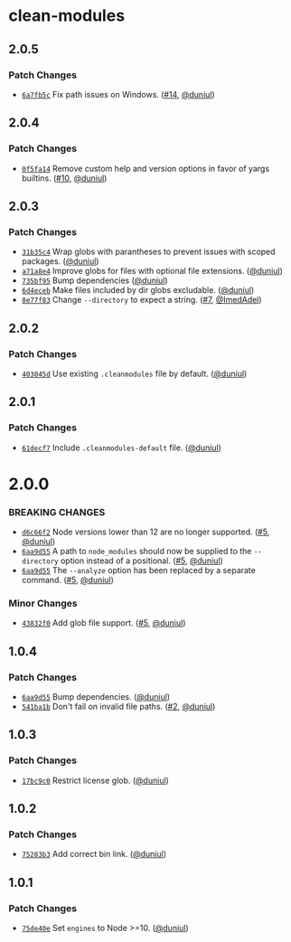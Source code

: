 # clean-modules

## 2.0.5

### Patch Changes

- [`6a7fb5c`](https://github.com/duniul/clean-modules/commit/6a7fb5c015d9f1869fa8b016d63c8cd390a5e2a1)
  Fix path issues on Windows. ([#14](https://github.com/duniul/clean-modules/pull/14),
  [@duniul](https://github.com/duniul))

## 2.0.4

### Patch Changes

- [`0f5fa14`](https://github.com/duniul/clean-modules/commit/0f5fa148b81a6bca1650430596ebc34779a4b126)
  Remove custom help and version options in favor of yargs builtins.
  ([#10](https://github.com/duniul/clean-modules/pull/10), [@duniul](https://github.com/duniul))

## 2.0.3

### Patch Changes

- [`31b35c4`](https://github.com/duniul/clean-modules/commit/31b35c4e7aa2bc7ffc76300bb9177c43f794940a)
  Wrap globs with parantheses to prevent issues with scoped packages.
  ([@duniul](https://github.com/duniul))
- [`a71a8e4`](https://github.com/duniul/clean-modules/commit/a71a8e4ca29a35e74806267e379a85c2e5764721)
  Improve globs for files with optional file extensions. ([@duniul](https://github.com/duniul))
- [`735bf95`](https://github.com/duniul/clean-modules/commit/735bf9586bac7fab59f01170bf192090de274903)
  Bump dependencies ([@duniul](https://github.com/duniul))
- [`6d4eceb`](https://github.com/duniul/clean-modules/commit/6d4ecebe33034be2a2997ebb93d8c1cb012f363a)
  Make files included by dir globs excludable. ([@duniul](https://github.com/duniul))
- [`8e77f83`](https://github.com/duniul/clean-modules/commit/8e77f830c5b523d47906f87c8e68a988e55f5cdf)
  Change `--directory` to expect a string. ([#7](https://github.com/duniul/clean-modules/pull/7),
  [@ImedAdel](https://github.com/ImedAdel))

## 2.0.2

### Patch Changes

- [`403045d`](https://github.com/duniul/clean-modules/commit/403045d275c36f2c27f13646fdb45ed53902b01a)
  Use existing `.cleanmodules` file by default. ([@duniul](https://github.com/duniul))

## 2.0.1

### Patch Changes

- [`61decf7`](https://github.com/duniul/clean-modules/commit/61decf7fd9b635f35daba10a58e7464c4db26b4a)
  Include `.cleanmodules-default` file. ([@duniul](https://github.com/duniul))

# 2.0.0

### BREAKING CHANGES

- [`d6c66f2`](https://github.com/duniul/clean-modules/commit/d6c66f2ab75ec03a573b848c396d74316fc085d6)
  Node versions lower than 12 are no longer supported.
  ([#5](https://github.com/duniul/clean-modules/pull/5), [@duniul](https://github.com/duniul))
- [`6aa9d55`](https://github.com/duniul/clean-modules/commit/6aa9d556fe0fa42b70966c6e7788442dae7a3426)
  A path to `node_modules` should now be supplied to the `--directory` option instead of a
  positional. ([#5](https://github.com/duniul/clean-modules/pull/5),
  [@duniul](https://github.com/duniul))
- [`6aa9d55`](https://github.com/duniul/clean-modules/commit/6aa9d556fe0fa42b70966c6e7788442dae7a3426)
  The `--analyze` option has been replaced by a separate command.
  ([#5](https://github.com/duniul/clean-modules/pull/5), [@duniul](https://github.com/duniul))

### Minor Changes

- [`43832f0`](https://github.com/duniul/clean-modules/commit/43832f08582ef55f33c7ee481c949a267a8f8a1d)
  Add glob file support. ([#5](https://github.com/duniul/clean-modules/pull/5),
  [@duniul](https://github.com/duniul))

## 1.0.4

### Patch Changes

- [`6aa9d55`](https://github.com/duniul/clean-modules/commit/6aa9d556fe0fa42b70966c6e7788442dae7a3426)
  Bump dependencies. ([@duniul](https://github.com/duniul))
- [`541ba1b`](https://github.com/duniul/clean-modules/commit/541ba1b3ca033b90df414fdcf6cea5f655daf3ae)
  Don't fail on invalid file paths. ([#2](https://github.com/duniul/clean-modules/pull/2),
  [@duniul](https://github.com/duniul))

## 1.0.3

### Patch Changes

- [`17bc9c0`](https://github.com/duniul/clean-modules/commit/17bc9c029f8197a7cb4514fd11eef32023855243)
  Restrict license glob. ([@duniul](https://github.com/duniul))

## 1.0.2

### Patch Changes

- [`75283b3`](https://github.com/duniul/clean-modules/commit/75283b3b0e5a42597e90209f60f85e83fc7429d7)
  Add correct bin link. ([@duniul](https://github.com/duniul))

## 1.0.1

### Patch Changes

- [`75de40e`](https://github.com/duniul/clean-modules/commit/75de40eca44847cefb269b2b36ce2f36b27a93ca)
  Set `engines` to Node >=10. ([@duniul](https://github.com/duniul))
